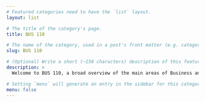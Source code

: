 ```yaml
---
# Featured categories need to have the `list` layout.
layout: list

# The title of the category's page.
title: BUS 110

# The name of the category, used in a post's front matter (e.g. category: <slug>).
slug: BUS 110

# (Optional) Write a short (~150 characters) description of this featured category.
description: >
  Welcome to BUS 110, a broad overview of the main areas of Business and Information Sciences. The focus of this course is on the key components of information systems—people, software, hardware, data, and communication technologies, and how these components can be integrated and managed to create competitive advantage.  

# Setting `menu` will generate an entry in the sidebar for this category.
menu: false
---
```

